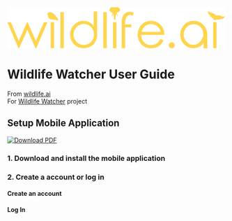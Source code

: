 ![Alt text](../../images/wildlife-ai-logo.png)

# Wildlife Watcher User Guide

From [wildlife.ai](https://wildlife.ai/)  
For [Wildlife Watcher](https://wildlife.ai/projects/wildlife-watcher/) project

## Setup Mobile Application

[![Download PDF](https://img.shields.io/badge/Download-PDF-blue)](../pdf/wildlife_watcher_user_guide_setup_mobile_app.pdf)

### 1. Download and install the mobile application

### 2. Create a account or log in

#### Create an account

#### Log In

